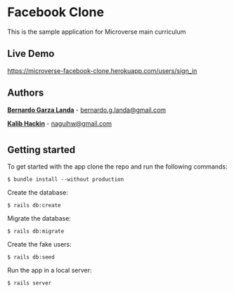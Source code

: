 # Facebook Clone

This is the sample application for Microverse main curriculum



## Live Demo

https://microverse-facebook-clone.herokuapp.com/users/sign_in

## Authors
**[Bernardo Garza Landa](https://github.com/bernardogarza)** - bernardo.g.landa@gmail.com


**[Kalib Hackin](naguihw@gmail.com)** - naguihw@gmail.com

#



## Getting started

To get started with the app clone the repo and run the following commands:

```
$ bundle install --without production
```

Create the database:

```
$ rails db:create
```

Migrate the database:

```
$ rails db:migrate
```

Create the fake users:

```
$ rails db:seed
```

Run the app in a local server:

```
$ rails server
```
